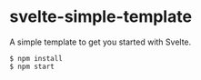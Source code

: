 # svelte-simple-template
A simple template to get you started with Svelte.

```
$ npm install
$ npm start
```
